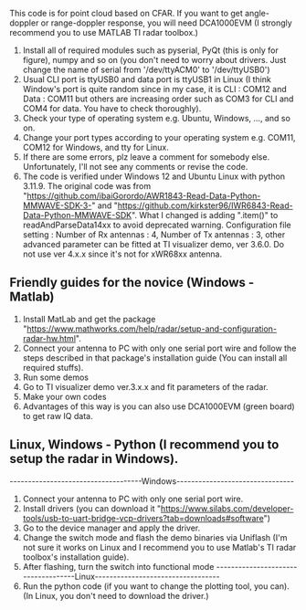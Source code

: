 This code is for point cloud based on CFAR. If you want to get angle-doppler or range-doppler response, you will need DCA1000EVM (I strongly recommend you to use MATLAB TI radar toolbox.)
1. Install all of required modules such as pyserial, PyQt (this is only for figure), numpy and so on (you don't need to worry about drivers. Just change the name of serial from '/dev/ttyACM0' to '/dev/ttyUSB0')
2. Usual CLI port is ttyUSB0 and data port is ttyUSB1 in Linux (I think Window's port is quite random since in my case, it is CLI : COM12 and Data : COM11 but others are increasing order such as COM3 for CLI and COM4 for data. You have to check thoroughly).
4. Check your type of operating system e.g. Ubuntu, Windows, ..., and so on.
5. Change your port types according to your operating system e.g. COM11, COM12 for Windows, and tty for Linux.
6. If there are some errors, plz leave a comment for somebody else. Unfortunately, I'll not see any comments or revise the code.
7. The code is verified under Windows 12 and Ubuntu Linux with python 3.11.9.
The original code was from "https://github.com/ibaiGorordo/AWR1843-Read-Data-Python-MMWAVE-SDK-3-" and "https://github.com/kirkster96/IWR6843-Read-Data-Python-MMWAVE-SDK". What I changed is adding ".item()" to readAndParseData14xx to avoid deprecated warning.
Configuration file setting : Number of Rx antennas : 4, Number of Tx antennas : 3, other advanced parameter can be fitted at TI visualizer demo, ver 3.6.0. Do not use ver 4.x.x since it's not for xWR68xx antenna.


Friendly guides for the novice (Windows - Matlab)
---------------------------------------------------------------------------
1. Install MatLab and get the package "https://www.mathworks.com/help/radar/setup-and-configuration-radar-hw.html". 
2. Connect your antenna to PC with only one serial port wire and follow the steps described in that package's installation guide (You can install all required stuffs).
3. Run some demos
4. Go to TI visualizer demo ver.3.x.x and fit parameters of the radar.
5. Make your own codes
6. Advantages of this way is you can also use DCA1000EVM (green board) to get raw IQ data.

Linux, Windows - Python (I recommend you to setup the radar in Windows).
---------------------------------------------------------------------------
------------------------------------Windows--------------------------------
1. Connect your antenna to PC with only one serial port wire.
2. Install drivers (you can download it "https://www.silabs.com/developer-tools/usb-to-uart-bridge-vcp-drivers?tab=downloads#software")
3. Go to the device manager and apply the driver.
4. Change the switch mode and flash the demo binaries via Uniflash (I'm not sure it works on Linux and I recommend you to use Matlab's TI radar toolbox's installation guide).
5. After flashing, turn the switch into functional mode
------------------------------------Linux----------------------------------
7. Run the python code (if you want to change the plotting tool, you can).
(In Linux, you don't need to download the driver.)
